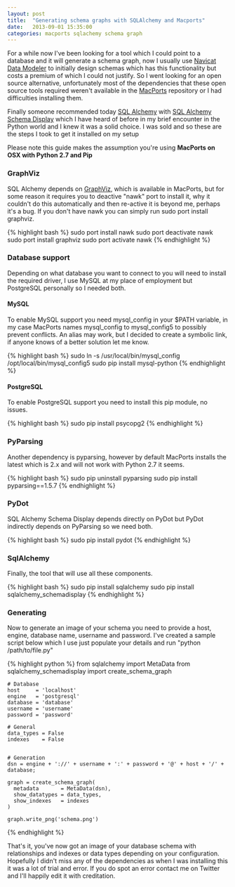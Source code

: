 ```yaml
---
layout: post
title:  "Generating schema graphs with SQLAlchemy and Macports"
date:   2013-09-01 15:35:00
categories: macports sqlachemy schema graph
---
```


For a while now I've been looking for a tool which I could point to a database
and it will generate a schema graph, now I usually use [Navicat Data Modeler][1]
to initially design schemas which has this functionality but costs a premium
of which I could not justify. So I went looking for an open source alternative,
unfortunately most of the dependencies that these open source tools required
weren't available in the [MacPorts][2] repository or I had difficulties
installing them.

Finally someone recommended today [SQL Alchemy][3] with
[SQL Alchemy Schema Display][4] which I have heard of before in my brief
encounter in the Python world and I knew it was a solid choice. I was sold and
so these are the steps I took to get it installed on my setup

Please note this guide makes the assumption you're using **MacPorts on OSX with Python 2.7 and Pip**



### GraphViz
SQL Alchemy depends on [GraphViz][5], which is available in MacPorts, but for some
reason it requires you to deactive "nawk" port to install it, why it couldn't do
this automatically and then re-active it is beyond me, perhaps it's a bug. If
you don't have nawk you can simply run sudo port install graphviz.

{% highlight bash %}
    sudo port install nawk
    sudo port deactivate nawk
    sudo port install graphviz
    sudo port activate nawk
{% endhighlight %}



### Database support
Depending on what database you want to connect to you will need to install the
required driver, I use MySQL at my place of employment but PostgreSQL personally
so I needed both.


#### MySQL
To enable MySQL support you need mysql_config in your $PATH variable, in my case
MacPorts names mysql_config to mysql_config5 to possibly prevent conflicts. An
alias may work, but I decided to create a symbolic link, if anyone knows of a
better solution let me know.

{% highlight bash %}
    sudo ln -s /usr/local/bin/mysql_config /opt/local/bin/mysql_config5
    sudo pip install mysql-python
{% endhighlight %}


#### PostgreSQL
To enable PostgreSQL support you need to install this pip module, no issues.

{% highlight bash %}
    sudo pip install psycopg2
{% endhighlight %}



### PyParsing
Another dependency is pyparsing, however by default MacPorts installs the latest
which is 2.x and will not work with Python 2.7 it seems.

{% highlight bash %}
    sudo pip uninstall pyparsing
    sudo pip install pyparsing==1.5.7
{% endhighlight %}


### PyDot
SQL Alchemy Schema Display depends directly on PyDot but PyDot indirectly depends
on PyParsing so we need both.

{% highlight bash %}
    sudo pip install pydot
{% endhighlight %}



### SqlAlchemy
Finally, the tool that will use all these components.

{% highlight bash %}
    sudo pip install sqlalchemy
    sudo pip install sqlalchemy_schemadisplay
{% endhighlight %}



### Generating
Now to generate an image of your schema you need to provide a host, engine,
database name, username and password. I've created a sample script below which
I use just populate your details and run "python /path/to/file.py"

{% highlight python %}
    from sqlalchemy import MetaData
    from sqlalchemy_schemadisplay import create_schema_graph

    # Database
    host     = 'localhost'
    engine   = 'postgresql'
    database = 'database'
    username = 'username'
    password = 'password'

    # General
    data_types = False
    indexes    = False


    # Generation
    dsn = engine + '://' + username + ':' + password + '@' + host + '/' + database;

    graph = create_schema_graph(
      metadata       = MetaData(dsn),
      show_datatypes = data_types,
      show_indexes   = indexes
    )

    graph.write_png('schema.png')
{% endhighlight %}

That's it, you've now got an image of your database schema with relationships
and indexes or data types depending on your configuration. Hopefully I didn't
miss any of the dependencies as when I was installing this it was a lot of trial
and error. If you do spot an error contact me on Twitter and I'll happily edit
it with creditation.

[1]: http://www.navicat.com/products/navicat-data-modeler
[2]: http://www.macports.org/
[3]: http://www.sqlalchemy.org/
[4]: http://www.sqlalchemy.org/trac/wiki/UsageRecipes/SchemaDisplay
[5]: http://www.graphviz.org/
